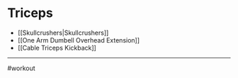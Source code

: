 # Triceps
- [[Skullcrushers|Skullcrushers]]
- [[One Arm Dumbell Overhead Extension]]
- [[Cable Triceps Kickback]]
- - - 
#workout 